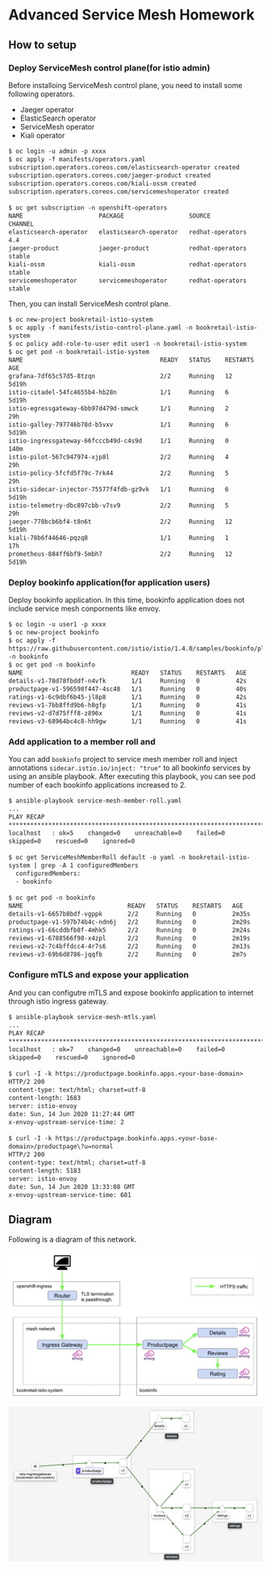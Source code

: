 # Advanced Service Mesh Homework

## How to setup

### Deploy ServiceMesh control plane(for istio admin)
Before installoing ServiceMesh control plane, you need to install some following operators.

- Jaeger operator
- ElasticSearch operator
- ServiceMesh operator
- Kiali operator

```
$ oc login -u admin -p xxxx
$ oc apply -f manifests/operators.yaml
subscription.operators.coreos.com/elasticsearch-operator created
subscription.operators.coreos.com/jaeger-product created
subscription.operators.coreos.com/kiali-ossm created
subscription.operators.coreos.com/servicemeshoperator created

$ oc get subscription -n openshift-operators
NAME                     PACKAGE                  SOURCE             CHANNEL
elasticsearch-operator   elasticsearch-operator   redhat-operators   4.4
jaeger-product           jaeger-product           redhat-operators   stable
kiali-ossm               kiali-ossm               redhat-operators   stable
servicemeshoperator      servicemeshoperator      redhat-operators   stable
```

Then, you can install ServiceMesh control plane.

```
$ oc new-project bookretail-istio-system
$ oc apply -f manifests/istio-control-plane.yaml -n bookretail-istio-system
$ oc policy add-role-to-user edit user1 -n bookretail-istio-system
$ oc get pod -n bookretail-istio-system
NAME                                      READY   STATUS    RESTARTS   AGE
grafana-7df65c57d5-8tzqn                  2/2     Running   12         5d19h
istio-citadel-54fc4655b4-hb28n            1/1     Running   6          5d19h
istio-egressgateway-6bb97d479d-smwck      1/1     Running   2          29h
istio-galley-797746b78d-b5vxv             1/1     Running   6          5d19h
istio-ingressgateway-66fcccb49d-c4s9d     1/1     Running   0          140m
istio-pilot-567c947974-xjp8l              2/2     Running   4          29h
istio-policy-5fcfd5f79c-7rk44             2/2     Running   5          29h
istio-sidecar-injector-75577f4fdb-gz9vk   1/1     Running   6          5d19h
istio-telemetry-dbc897cbb-v7sv9           2/2     Running   5          29h
jaeger-778bcb6bf4-t8n6t                   2/2     Running   12         5d19h
kiali-78b6f44646-pqzq8                    1/1     Running   1          17h
prometheus-884ff6bf9-5mbh7                2/2     Running   12         5d19h
```

### Deploy bookinfo application(for application users)
Deploy bookinfo application. In this time, bookinfo application does not include service mesh conpornents like envoy.

```
$ oc login -u user1 -p xxxx
$ oc new-project bookinfo
$ oc apply -f https://raw.githubusercontent.com/istio/istio/1.4.0/samples/bookinfo/platform/kube/bookinfo.yaml -n bookinfo
$ oc get pod -n bookinfo
NAME                              READY   STATUS    RESTARTS   AGE
details-v1-78d78fbddf-n4vfk       1/1     Running   0          42s
productpage-v1-596598f447-4sc48   1/1     Running   0          40s
ratings-v1-6c9dbf6b45-jl8p8       1/1     Running   0          42s
reviews-v1-7bb8ffd9b6-h8gfp       1/1     Running   0          41s
reviews-v2-d7d75fff8-z896x        1/1     Running   0          41s
reviews-v3-68964bc4c8-hh9gw       1/1     Running   0          41s
```

### Add application to a member roll and 
You can add `bookinfo` project to service mesh member roll and inject annotations `sidecar.istio.io/inject: "true"` to all bookinfo services by using an ansible playbook.
After executing this playbook, you can see pod number of each bookinfo applications increased to 2.

```
$ ansible-playbook service-mesh-member-roll.yaml
...
PLAY RECAP ***************************************************************************************************
localhost   : ok=5    changed=0    unreachable=0    failed=0    skipped=0    rescued=0    ignored=0

$ oc get ServiceMeshMemberRoll default -o yaml -n bookretail-istio-system | grep -A 1 configuredMembers
  configuredMembers:
  - bookinfo

$ oc get pod -n bookinfo
NAME                             READY   STATUS    RESTARTS   AGE
details-v1-6657b8bdf-vgppk       2/2     Running   0          2m35s
productpage-v1-597b74b4c-ndn6j   2/2     Running   0          2m29s
ratings-v1-66cddbfb8f-4mhk5      2/2     Running   0          2m24s
reviews-v1-6788566f98-x4zpl      2/2     Running   0          2m19s
reviews-v2-7c4bffdcc4-4r7s6      2/2     Running   0          2m13s
reviews-v3-69b6d8786-jqqfb       2/2     Running   0          2m7s
```

### Configure mTLS and expose your application
And you can configutre mTLS and expose bookinfo application to internet through istio ingress gateway.

```
$ ansible-playbook service-mesh-mtls.yaml
...
PLAY RECAP ****************************************************************************************************
localhost   : ok=7    changed=0    unreachable=0    failed=0    skipped=0    rescued=0    ignored=0

$ curl -I -k https://productpage.bookinfo.apps.<your-base-domain>
HTTP/2 200
content-type: text/html; charset=utf-8
content-length: 1683
server: istio-envoy
date: Sun, 14 Jun 2020 11:27:44 GMT
x-envoy-upstream-service-time: 2

$ curl -I -k https://productpage.bookinfo.apps.<your-base-domain>/productpage\?u=normal
HTTP/2 200
content-type: text/html; charset=utf-8
content-length: 5183
server: istio-envoy
date: Sun, 14 Jun 2020 13:33:08 GMT
x-envoy-upstream-service-time: 681
```

## Diagram
Following is a diagram of this network.

![overview](/images/overview.png)

![kiali-sample](/images/kiali-sample.png)
